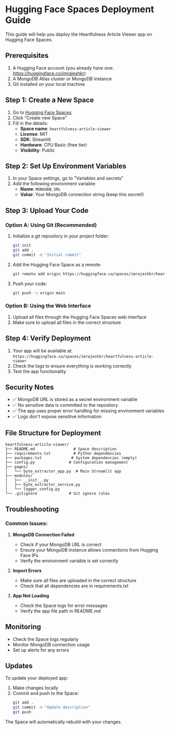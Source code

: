 # Hugging Face Spaces Deployment Guide

This guide will help you deploy the Heartfulness Article Viewer app on Hugging Face Spaces.

## Prerequisites

1. A Hugging Face account (you already have one: https://huggingface.co/imrajeshkr)
2. A MongoDB Atlas cluster or MongoDB instance
3. Git installed on your local machine

## Step 1: Create a New Space

1. Go to [Hugging Face Spaces](https://huggingface.co/spaces)
2. Click "Create new Space"
3. Fill in the details:
   - **Space name**: `heartfulness-article-viewer`
   - **License**: MIT
   - **SDK**: Streamlit
   - **Hardware**: CPU Basic (free tier)
   - **Visibility**: Public

## Step 2: Set Up Environment Variables

1. In your Space settings, go to "Variables and secrets"
2. Add the following environment variable:
   - **Name**: `MONGODB_URL`
   - **Value**: Your MongoDB connection string (keep this secret!)

## Step 3: Upload Your Code

### Option A: Using Git (Recommended)

1. Initialize a git repository in your project folder:
   ```bash
   git init
   git add .
   git commit -m "Initial commit"
   ```

2. Add the Hugging Face Space as a remote:
   ```bash
   git remote add origin https://huggingface.co/spaces/imrajeshkr/heartfulness-article-viewer
   ```

3. Push your code:
   ```bash
   git push -u origin main
   ```

### Option B: Using the Web Interface

1. Upload all files through the Hugging Face Spaces web interface
2. Make sure to upload all files in the correct structure

## Step 4: Verify Deployment

1. Your app will be available at: `https://huggingface.co/spaces/imrajeshkr/heartfulness-article-viewer`
2. Check the logs to ensure everything is working correctly
3. Test the app functionality

## Security Notes

- ✅ MongoDB URL is stored as a secret environment variable
- ✅ No sensitive data is committed to the repository
- ✅ The app uses proper error handling for missing environment variables
- ✅ Logs don't expose sensitive information

## File Structure for Deployment

```
heartfulness-article-viewer/
├── README.md                 # Space description
├── requirements.txt          # Python dependencies
├── packages.txt             # System dependencies (empty)
├── config.py               # Configuration management
├── pages/
│   └── byte_extractor_app.py  # Main Streamlit app
├── modules/
│   ├── __init__.py
│   ├── byte_extractor_service.py
│   └── logger_config.py
└── .gitignore              # Git ignore rules
```

## Troubleshooting

### Common Issues:

1. **MongoDB Connection Failed**
   - Check if your MongoDB URL is correct
   - Ensure your MongoDB instance allows connections from Hugging Face IPs
   - Verify the environment variable is set correctly

2. **Import Errors**
   - Make sure all files are uploaded in the correct structure
   - Check that all dependencies are in requirements.txt

3. **App Not Loading**
   - Check the Space logs for error messages
   - Verify the app file path in README.md

## Monitoring

- Check the Space logs regularly
- Monitor MongoDB connection usage
- Set up alerts for any errors

## Updates

To update your deployed app:

1. Make changes locally
2. Commit and push to the Space:
   ```bash
   git add .
   git commit -m "Update description"
   git push
   ```

The Space will automatically rebuild with your changes.
